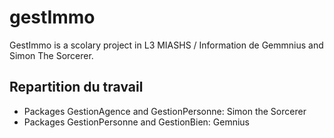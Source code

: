 # gestImmo
GestImmo is a scolary project in L3 MIASHS / Information
de Gemmnius and Simon The Sorcerer.

## Repartition du travail
- Packages GestionAgence and GestionPersonne: Simon the Sorcerer
- Packages GestionPersonne and GestionBien: Gemnius
